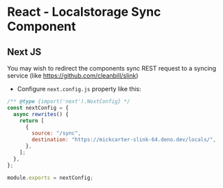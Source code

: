 # React - Localstorage Sync Component

## Next JS

You may wish to redirect the components sync REST request to a syncing service
(like https://github.com/cleanbill/slink)

- Configure `next.config.js` property like this:

```js
/** @type {import('next').NextConfig} */
const nextConfig = {
  async rewrites() {
    return [
      {
        source: "/sync",
        destination: "https://mickcarter-slink-64.deno.dev/locals/",
      },
    ];
  },
};

module.exports = nextConfig;
```
